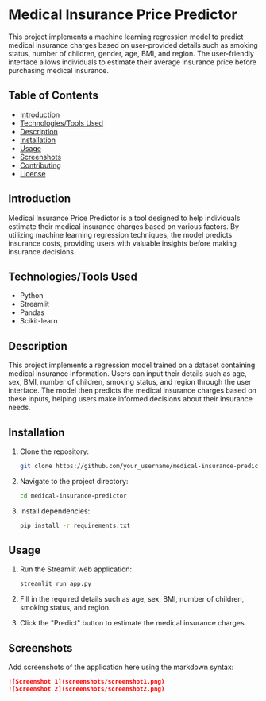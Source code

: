 # Medical Insurance Price Predictor

This project implements a machine learning regression model to predict medical insurance charges based on user-provided details such as smoking status, number of children, gender, age, BMI, and region. The user-friendly interface allows individuals to estimate their average insurance price before purchasing medical insurance.

## Table of Contents

- [Introduction](#introduction)
- [Technologies/Tools Used](#technologies-tools-used)
- [Description](#description)
- [Installation](#installation)
- [Usage](#usage)
- [Screenshots](#screenshots)
- [Contributing](#contributing)
- [License](#license)

## Introduction

Medical Insurance Price Predictor is a tool designed to help individuals estimate their medical insurance charges based on various factors. By utilizing machine learning regression techniques, the model predicts insurance costs, providing users with valuable insights before making insurance decisions.

## Technologies/Tools Used

- Python
- Streamlit
- Pandas
- Scikit-learn

## Description

This project implements a regression model trained on a dataset containing medical insurance information. Users can input their details such as age, sex, BMI, number of children, smoking status, and region through the user interface. The model then predicts the medical insurance charges based on these inputs, helping users make informed decisions about their insurance needs.

## Installation

1. Clone the repository:

    ```bash
    git clone https://github.com/your_username/medical-insurance-predictor.git
    ```

2. Navigate to the project directory:

    ```bash
    cd medical-insurance-predictor
    ```

3. Install dependencies:

    ```bash
    pip install -r requirements.txt
    ```

## Usage

1. Run the Streamlit web application:

    ```bash
    streamlit run app.py
    ```

2. Fill in the required details such as age, sex, BMI, number of children, smoking status, and region.
3. Click the "Predict" button to estimate the medical insurance charges.

## Screenshots

Add screenshots of the application here using the markdown syntax:

```markdown
![Screenshot 1](screenshots/screenshot1.png)
![Screenshot 2](screenshots/screenshot2.png)
